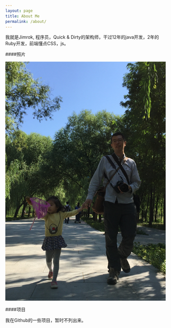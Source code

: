 ```yaml
---
layout: page
title: About Me
permalink: /about/
---
```


我就是Jimrok, 程序员，Quick & Dirty的架构师，干过12年的java开发，2年的Ruby开发，前端懂点CSS，js。

####照片

![About Me](/images/about_me.jpg "和我的女儿")

####项目

我在Github的一些项目，暂时不列出来。
